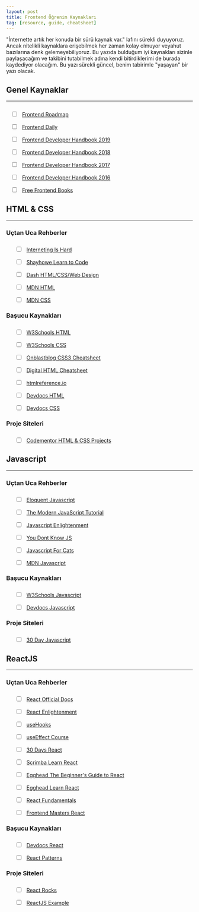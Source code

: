 ```yaml
---
layout: post
title: Frontend Öğrenim Kaynakları
tag: [resource, guide, cheatsheet]
---
```


"İnternette artık her konuda bir sürü kaynak var." lafını sürekli duyuyoruz. Ancak nitelikli kaynaklara erişebilmek her
zaman kolay olmuyor veyahut bazılarına denk gelemeyebiliyoruz. Bu yazıda bulduğum iyi kaynakları sizinle paylaşacağım ve
takibini tutabilmek adına kendi bitirdiklerimi de burada kaydediyor olacağım. Bu yazı sürekli güncel, benim tabirimle
"yaşayan" bir yazı olacak.

## Genel Kaynaklar

---

<ul style="list-style: none; margin-top: 25px; margin-bottom: 25px; padding: 0 12px;">
    <li style="margin-bottom: 15px;">
        <input type="checkbox" style="margin-right: 10px;" onclick="return false;">
        <a href="https://roadmap.sh/frontend">Frontend Roadmap</a>
        <!-- <p style="margin-top: 10px;"></p> -->
    </li>
    <li style="margin-bottom: 15px;">
        <input type="checkbox" style="margin-right: 10px;" onclick="return false;">
        <a href="https://frontendaily.com/">Frontend Daily</a>
        <!-- <p style="margin-top: 10px;"></p> -->
    </li>
    <li style="margin-bottom: 15px;">
        <input type="checkbox" style="margin-right: 10px;" onclick="return false;">
        <a href="https://frontendmasters.com/books/front-end-handbook/2019/">Frontend Developer Handbook 2019</a>
        <!-- <p style="margin-top: 10px;"></p> -->
    </li>
    <li style="margin-bottom: 15px;">
        <input type="checkbox" style="margin-right: 10px;" onclick="return false;">
        <a href="https://frontendmasters.com/books/front-end-handbook/2018/">Frontend Developer Handbook 2018</a>
        <!-- <p style="margin-top: 10px;"></p> -->
    </li>
    <li style="margin-bottom: 15px;">
        <input type="checkbox" style="margin-right: 10px;" onclick="return false;">
        <a href="https://frontendmasters.com/books/front-end-handbook/2017/">Frontend Developer Handbook 2017</a>
        <!-- <p style="margin-top: 10px;"></p> -->
    </li>
    <li style="margin-bottom: 15px;">
        <input type="checkbox" style="margin-right: 10px;" onclick="return false;">
        <a href="https://frontendmasters.com/books/front-end-handbook/2016/">Frontend Developer Handbook 2016</a>
        <!-- <p style="margin-top: 10px;"></p> -->
    </li>
    <li style="margin-bottom: 15px;">
        <input type="checkbox" style="margin-right: 10px;" onclick="return false;">
        <a href="https://jsbooks.revolunet.com/">Free Frontend Books</a>
        <!-- <p style="margin-top: 10px;"></p> -->
    </li>
</ul>

## HTML & CSS

---

<div class="container-fluid">
    <div class="row">
        <div class="col-12 col-md-6 col-lg-4 p-0">
            <h3>Uçtan Uca Rehberler</h3>
            <ul style="list-style: none; margin-top: 25px;">
                <li style="margin-bottom: 15px;">
                    <input type="checkbox" style="margin-right: 10px;" onclick="return false;">
                    <a href="https://www.internetingishard.com/html-and-css/">Interneting Is Hard</a>
                    <!-- <p style="margin-top: 10px;"></p> -->
                </li>
                <li style="margin-bottom: 15px;">
                    <input type="checkbox" style="margin-right: 10px;" onclick="return false;">
                    <a href="https://learn.shayhowe.com/">Shayhowe Learn to Code</a>
                    <!-- <p style="margin-top: 10px;"></p> -->
                </li>
                <li style="margin-bottom: 15px;">
                    <input type="checkbox" style="margin-right: 10px;" onclick="return false;">
                    <a href="https://dash.generalassemb.ly/projects">Dash HTML/CSS/Web Design</a>
                    <!-- <p style="margin-top: 10px;"></p> -->
                </li>
                <li style="margin-bottom: 15px;">
                    <input type="checkbox" style="margin-right: 10px;" onclick="return false;">
                    <a href="https://developer.mozilla.org/en-US/docs/Learn/HTML">MDN HTML</a>
                    <!-- <p style="margin-top: 10px;"></p> -->
                </li>
                <li style="margin-bottom: 15px;">
                    <input type="checkbox" style="margin-right: 10px;" onclick="return false;">
                    <a href="https://developer.mozilla.org/en-US/docs/Learn/CSS">MDN CSS</a>
                    <!-- <p style="margin-top: 10px;"></p> -->
                </li>
            </ul>
        </div>
        <div class="col-12 col-md-6 col-lg-4 p-0">
            <h3>Başucu Kaynakları</h3>
            <ul style="list-style: none; margin-top: 25px;">
                <li style="margin-bottom: 15px;">
                    <input type="checkbox" style="margin-right: 10px;" onclick="return false;">
                    <a href="https://www.w3schools.com/html/default.asp">W3Schools HTML</a>
                    <!-- <p style="margin-top: 10px;"></p> -->
                </li>
                <li style="margin-bottom: 15px;">
                    <input type="checkbox" style="margin-right: 10px;" onclick="return false;">
                    <a href="https://www.w3schools.com/css/default.asp">W3Schools CSS</a>
                    <!-- <p style="margin-top: 10px;"></p> -->
                </li>
                <li style="margin-bottom: 15px;">
                    <input type="checkbox" style="margin-right: 10px;" onclick="return false;">
                    <a href="https://www.onblastblog.com/wp-content/uploads/2017/01/CSS3-Cheat-Sheet.pdf">Onblastblog
                        CSS3
                        Cheatsheet</a>
                    <!-- <p style="margin-top: 10px;"></p> -->
                </li>
                <li style="margin-bottom: 15px;">
                    <input type="checkbox" style="margin-right: 10px;" onclick="return false;">
                    <a href="https://digital.com/tools/html-cheatsheet/">Digital HTML Cheatsheet</a>
                    <!-- <p style="margin-top: 10px;"></p> -->
                </li>
                <li style="margin-bottom: 15px;">
                    <input type="checkbox" style="margin-right: 10px;" onclick="return false;">
                    <a href="https://htmlreference.io/">htmlreference.io</a>
                    <!-- <p style="margin-top: 10px;"></p> -->
                </li>
                <li style="margin-bottom: 15px;">
                    <input type="checkbox" style="margin-right: 10px;" onclick="return false;">
                    <a href="https://devdocs.io/html/">Devdocs HTML</a>
                    <!-- <p style="margin-top: 10px;"></p> -->
                </li>
                <li style="margin-bottom: 15px;">
                    <input type="checkbox" style="margin-right: 10px;" onclick="return false;">
                    <a href="https://devdocs.io/css/">Devdocs CSS</a>
                    <!-- <p style="margin-top: 10px;"></p> -->
                </li>
            </ul>
        </div>
        <div class="col-12 col-md-6 col-lg-4 p-0">
            <h3>Proje Siteleri</h3>
            <ul style="list-style: none; margin-top: 25px;">
                <li style="margin-bottom: 15px;">
                    <input type="checkbox" style="margin-right: 10px;" onclick="return false;">
                    <a href="https://www.codementor.io/projects/html_css">Codementor HTML & CSS Projects</a>
                    <!-- <p style="margin-top: 10px;"></p> -->
                </li>
            </ul>
        </div>
    </div>
</div>

## Javascript

---

<div class="container-fluid">
    <div class="row">
        <div class="col-12 col-md-6 col-lg-4 p-0">
            <h3>Uçtan Uca Rehberler</h3>
            <ul style="list-style: none; list-style-position: outside; margin-top: 25px;">
                <li style="margin-bottom: 15px;">
                    <input type="checkbox" style="margin-right: 10px;" onclick="return false;">
                    <a href="https://eloquentjavascript.net/">Eloquent Javascript</a>
                    <!-- <p style="margin-top: 10px;"></p> -->
                </li>
                <li style="margin-bottom: 15px;">
                    <input type="checkbox" style="margin-right: 10px;" onclick="return false;">
                    <a href="https://javascript.info/">The Modern JavaScript Tutorial</a>
                    <!-- <p style="margin-top: 10px;"></p> -->
                </li>
                <li style="margin-bottom: 15px;">
                    <input type="checkbox" style="margin-right: 10px;" onclick="return false;">
                    <a href="https://frontendmasters.com/books/javascript-enlightenment/">Javascript Enlightenment</a>
                    <!-- <p style="margin-top: 10px;"></p> -->
                </li>
                <li style="margin-bottom: 15px;">
                    <input type="checkbox" style="margin-right: 10px;" onclick="return false;">
                    <a href="https://github.com/getify/You-Dont-Know-JS">You Dont Know JS</a>
                    <!-- <p style="margin-top: 10px;"></p> -->
                </li>
                <li style="margin-bottom: 15px;">
                    <input type="checkbox" style="margin-right: 10px;" onclick="return false;">
                    <a href="http://jsforcats.com/">Javascript For Cats</a>
                    <!-- <p style="margin-top: 10px;"></p> -->
                </li>
                <li style="margin-bottom: 15px;">
                    <input type="checkbox" style="margin-right: 10px;" onclick="return false;">
                    <a href="https://developer.mozilla.org/en-US/docs/Web/JavaScript">MDN Javascript</a>
                    <!-- <p style="margin-top: 10px;"></p> -->
                </li>
            </ul>
        </div>
        <div class="col-12 col-md-6 col-lg-4 p-0">
            <h3>Başucu Kaynakları</h3>
            <ul style="list-style: none; margin-top: 25px;">
                <li style="margin-bottom: 15px;">
                    <input type="checkbox" style="margin-right: 10px;" onclick="return false;">
                    <a href="https://www.w3schools.com/JSREF/default.asp">W3Schools Javascript</a>
                    <!-- <p style="margin-top: 10px;"></p> -->
                </li>
                <li style="margin-bottom: 15px;">
                    <input type="checkbox" style="margin-right: 10px;" onclick="return false;">
                    <a href="https://devdocs.io/javascript/">Devdocs Javascript</a>
                    <!-- <p style="margin-top: 10px;"></p> -->
                </li>
            </ul>
        </div>
        <div class="col-12 col-md-6 col-lg-4 p-0">
            <h3>Proje Siteleri</h3>
            <ul style="list-style: none; margin-top: 25px;">
                <li style="margin-bottom: 15px;">
                    <input type="checkbox" style="margin-right: 10px;" onclick="return false;">
                    <a href="https://javascript30.com/">30 Day Javascript</a>
                    <!-- <p style="margin-top: 10px;"></p> -->
                </li>
            </ul>
        </div>
    </div>
</div>

## ReactJS

---

<div class="container-fluid">
    <div class="row">
        <div class="col-12 col-md-6 col-lg-4 p-0">
            <h3>Uçtan Uca Rehberler</h3>
            <ul style="list-style: none; margin-top: 25px;">
                <li style="margin-bottom: 15px;">
                    <input type="checkbox" style="margin-right: 10px;" onclick="return false;">
                    <a href="https://tr.reactjs.org/">React Official Docs</a>
                    <!-- <p style="margin-top: 10px;"></p> -->
                </li>
                <li style="margin-bottom: 15px;">
                    <input type="checkbox" style="margin-right: 10px;" onclick="return false;">
                    <a href="https://www.reactenlightenment.com/">React Enlightenment</a>
                    <!-- <p style="margin-top: 10px;"></p> -->
                </li>
                <li style="margin-bottom: 15px;">
                    <input type="checkbox" style="margin-right: 10px;" onclick="return false;">
                    <a href="https://usehooks.com/">useHooks</a>
                    <!-- <p style="margin-top: 10px;"></p> -->
                </li>
                <li style="margin-bottom: 15px;">
                    <input type="checkbox" style="margin-right: 10px;" onclick="return false;">
                    <a href="https://maxrozen.com/courses">useEffect Course</a>
                    <!-- <p style="margin-top: 10px;"></p> -->
                </li>
                <li style="margin-bottom: 15px;">
                    <input type="checkbox" style="margin-right: 10px;" onclick="return false;">
                    <a href="https://github.com/Asabeneh/30-Days-Of-React">30 Days React</a>
                    <!-- <p style="margin-top: 10px;"></p> -->
                </li>
                <li style="margin-bottom: 15px;">
                    <input type="checkbox" style="margin-right: 10px;" onclick="return false;">
                    <a href="https://scrimba.com/learn/learnreact">Scrimba Learn React</a>
                    <!-- <p style="margin-top: 10px;"></p> -->
                </li>
                <li style="margin-bottom: 15px;">
                    <input type="checkbox" style="margin-right: 10px;" onclick="return false;">
                    <a href="https://egghead.io/courses/the-beginner-s-guide-to-react">Egghead The Beginner's Guide to
                        React</a>
                    <!-- <p style="margin-top: 10px;"></p> -->
                </li>
                <li style="margin-bottom: 15px;">
                    <input type="checkbox" style="margin-right: 10px;" onclick="return false;">
                    <a href="https://egghead.io/courses/start-learning-react">Egghead Learn React</a>
                    <!-- <p style="margin-top: 10px;"></p> -->
                </li>
                <li style="margin-bottom: 15px;">
                    <input type="checkbox" style="margin-right: 10px;" onclick="return false;">
                    <a href="https://frontarm.com/courses/react-fundamentals/">React Fundamentals</a>
                    <!-- <p style="margin-top: 10px;"></p> -->
                </li>
                <li style="margin-bottom: 15px;">
                    <input type="checkbox" style="margin-right: 10px;" onclick="return false;">
                    <a href="https://frontendmasters.com/learn/react/">Frontend Masters React</a>
                    <!-- <p style="margin-top: 10px;"></p> -->
                </li>
            </ul>
        </div>
        <div class="col-12 col-md-6 col-lg-4 p-0">
            <h3>Başucu Kaynakları</h3>
            <ul style="list-style: none; margin-top: 25px;">
                <li style="margin-bottom: 15px;">
                    <input type="checkbox" style="margin-right: 10px;" onclick="return false;">
                    <a href="https://devdocs.io/react/">Devdocs React</a>
                    <!-- <p style="margin-top: 10px;"></p> -->
                </li>
                <li style="margin-bottom: 15px;">
                    <input type="checkbox" style="margin-right: 10px;" onclick="return false;">
                    <a href="https://reactpatterns.com">React Patterns</a>
                    <!-- <p style="margin-top: 10px;"></p> -->
                </li>
            </ul>
        </div>
        <div class="col-12 col-md-6 col-lg-4 p-0">
            <h3>Proje Siteleri</h3>
            <ul style="list-style: none; margin-top: 25px;">
                <li style="margin-bottom: 15px;">
                    <input type="checkbox" style="margin-right: 10px;" onclick="return false;">
                    <a href="https://react.rocks/">React Rocks</a>
                    <!-- <p style="margin-top: 10px;"></p> -->
                </li>
                <li style="margin-bottom: 15px;">
                    <input type="checkbox" style="margin-right: 10px;" onclick="return false;">
                    <a href="https://reactjsexample.com/">ReactJS Example</a>
                    <!-- <p style="margin-top: 10px;"></p> -->
                </li>
            </ul>
        </div>
    </div>
</div>
